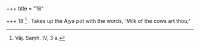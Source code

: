 +++
title = "18"

+++
18 [^7] . Takes up the Ājya pot with the words, 'Milk of the cows art thou;'


[^7]:  Vāj. Saṃh. IV, 3 a.
